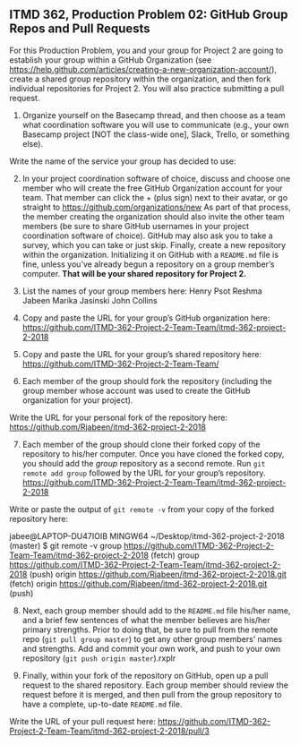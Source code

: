 ﻿## ITMD 362, Production Problem 02: GitHub Group Repos and Pull Requests

For this Production Problem, you and your group for Project 2 are going to establish your group
within a GitHub Organization (see
https://help.github.com/articles/creating-a-new-organization-account/), create a shared group
repository within the organization, and then fork individual repositories for Project 2. You will
also practice submitting a pull request.

1. Organize yourself on the Basecamp thread, and then choose as a team what coordination software
you will use to communicate (e.g., your own Basecamp project [NOT the class-wide one], Slack,
Trello, or something else).

Write the name of the service your group has decided to use:

2. In your project coordination software of choice, discuss and choose one member who will create
the free GitHub Organization account for your team. That member can click the + (plus sign) next to
their avatar, or go straight to https://github.com/organizations/new As part of that process, the
member creating the organization should also invite the other team members (be sure to share GitHub
usernames in your project coordination software of choice). GitHub may also ask you to take a
survey, which you can take or just skip. Finally, create a new repository within the organization.
Initializing it on GitHub with a `README.md` file is fine, unless you’ve already begun a repository
on a group member’s computer. **That will be your shared repository for Project 2.**

3. List the names of your group members here:
Henry Psot
Reshma Jabeen
Marika Jasinski
John Collins
   

4. Copy and paste the URL for your group’s GitHub organization here:
https://github.com/ITMD-362-Project-2-Team-Team/itmd-362-project-2-2018

5. Copy and paste the URL for your group’s shared repository here:
https://github.com/ITMD-362-Project-2-Team-Team/


6. Each member of the group should fork the repository (including the group member whose account
was used to create the GitHub organization for your project).

Write the URL for your personal fork of the repository here:
https://github.com/Rjabeen/itmd-362-project-2-2018

7. Each member of the group should clone their forked copy of the repository to his/her computer.
Once you have cloned the forked copy, you should add the *group* repository as a second remote. Run
`git remote add group` followed by the URL for your group’s repository.
https://github.com/ITMD-362-Project-2-Team-Team/itmd-362-project-2-2018

Write or paste the output of `git remote -v` from your copy of the forked repository here:

jabee@LAPTOP-DU47IOIB MINGW64 ~/Desktop/itmd-362-project-2-2018 (master)
$ git remote -v
group   https://github.com/ITMD-362-Project-2-Team-Team/itmd-362-project-2-2018 (fetch)
group   https://github.com/ITMD-362-Project-2-Team-Team/itmd-362-project-2-2018 (push)
origin  https://github.com/Rjabeen/itmd-362-project-2-2018.git (fetch)
origin  https://github.com/Rjabeen/itmd-362-project-2-2018.git (push)



8. Next, each group member should add to the `README.md` file his/her name, and a brief few
sentences of what the member believes are his/her primary strengths. Prior to doing that, be sure to
pull from the remote repo (`git pull group master`) to get any other group members’ names and
strengths. Add and commit your own work, and push to your own repository (`git push origin master`).rxplr

9. Finally, within your fork of the repository on GitHub, open up a pull request to the shared
repository. Each group member should review the request before it is merged, and then pull from the
group repository to have a complete, up-to-date `README.md` file.

Write the URL of your pull request here:
https://github.com/ITMD-362-Project-2-Team-Team/itmd-362-project-2-2018/pull/3
